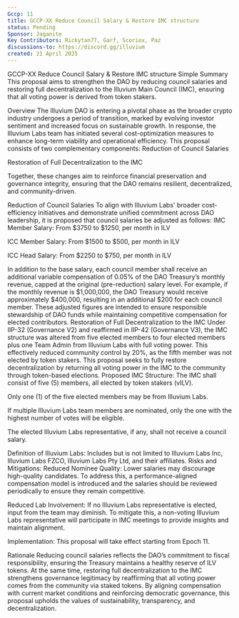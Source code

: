 ```yaml
---
Gccp: 11
title: GCCP-XX Reduce Council Salary & Restore IMC structure
status: Pending
Sponsor: Jaganite
Key Contributors: Rickytan77, Garf, Scoriox, Paz
discussions-to: https://discord.gg/illuvium
created: 21 April 2025
---
```


GCCP-XX Reduce Council Salary & Restore IMC structure
Simple Summary
This proposal aims to strengthen the DAO by reducing council salaries and restoring full decentralization to the Illuvium Main Council (IMC), ensuring that all voting power is derived from token stakers.

Overview
The Illuvium DAO is entering a pivotal phase as the broader crypto industry undergoes a period of transition, marked by evolving investor sentiment and increased focus on sustainable growth. In response, the Illuvium Labs team has initiated several cost-optimization measures to enhance long-term viability and operational efficiency.
This proposal consists of two complementary components:
Reduction of Council Salaries


Restoration of Full Decentralization to the IMC


Together, these changes aim to reinforce financial preservation and governance integrity, ensuring that the DAO remains resilient, decentralized, and community-driven.

Reduction of Council Salaries
To align with Illuvium Labs' broader cost-efficiency initiatives and demonstrate unified commitment across DAO leadership, it is proposed that council salaries be adjusted as follows:
IMC Member Salary: From $3750 to $1250, per month in ILV


ICC Member Salary: From $1500 to $500, per month in ILV


ICC Head Salary: From $2250 to $750, per month in ILV


In addition to the base salary, each council member shall receive an additional variable compensation of 0.05% of the DAO Treasury’s monthly revenue, capped at the original (pre-reduction) salary level. For example, if the monthly revenue is $1,000,000, the DAO Treasury would receive approximately $400,000, resulting in an additional $200 for each council member.
These adjusted figures are intended to ensure responsible stewardship of DAO funds while maintaining competitive compensation for elected contributors.
Restoration of Full Decentralization to the IMC
Under IIP-32 (Governance V2) and reaffirmed in IIP-42 (Governance V3), the IMC structure was altered from five elected members to four elected members plus one Team Admin from Illuvium Labs with full voting power. This effectively reduced community control by 20%, as the fifth member was not elected by token stakers.
This proposal seeks to fully restore decentralization by returning all voting power in the IMC to the community through token-based elections.
Proposed IMC Structure:
The IMC shall consist of five (5) members, all elected by token stakers (vILV).


Only one (1) of the five elected members may be from Illuvium Labs.


If multiple Illuvium Labs team members are nominated, only the one with the highest number of votes will be eligible.


The elected Illuvium Labs representative, if any, shall not receive a council salary.


Definition of Illuvium Labs:
Includes but is not limited to Illuvium Labs Inc, Illuvium Labs FZCO, Illuvium Labs Pty Ltd, and their affiliates.
Risks and Mitigations:
Reduced Nominee Quality:
Lower salaries may discourage high-quality candidates. To address this, a performance-aligned compensation model is introduced and the salaries should be reviewed periodically to ensure they remain competitive.


Reduced Lab Involvement:
If no Illuvium Labs representative is elected, input from the team may diminish. To mitigate this, a non-voting Illuvium Labs representative will participate in IMC meetings to provide insights and maintain alignment.

Implementation:
This proposal will take effect starting from Epoch 11.

Rationale
Reducing council salaries reflects the DAO’s commitment to fiscal responsibility, ensuring the Treasury maintains a healthy reserve of ILV tokens. At the same time, restoring full decentralization to the IMC strengthens governance legitimacy by reaffirming that all voting power comes from the community via staked tokens. By aligning compensation with current market conditions and reinforcing democratic governance, this proposal upholds the values of sustainability, transparency, and decentralization.


